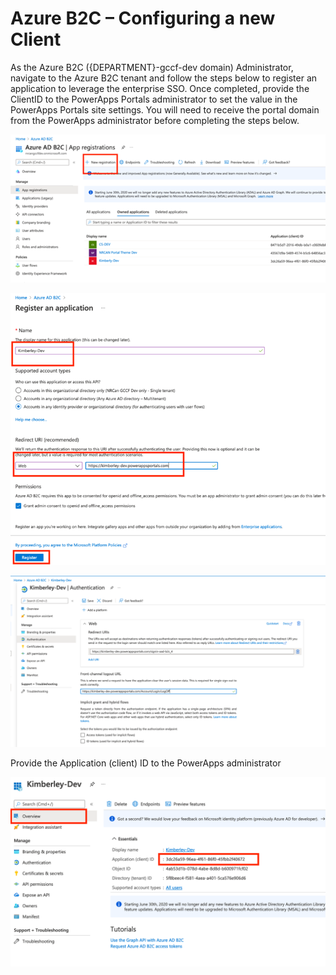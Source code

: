 # Azure B2C – Configuring a new Client

As the Azure B2C ({DEPARTMENT}-gccf-dev domain) Administrator, navigate to the Azure B2C tenant and follow the steps below to register an application to leverage the enterprise SSO. Once completed, provide the ClientID to the PowerApps Portals administrator to set the value in the PowerApps Portals site settings. You will need to receive the portal domain from the PowerApps administrator before completing the steps below.

![image info](./../Images/Picture38.png)

![image info](./../Images/Picture39.png)

![image info](./../Images/Picture40.png)

Provide the Application (client) ID to the PowerApps administrator

![image info](./../Images/Picture41.png)

